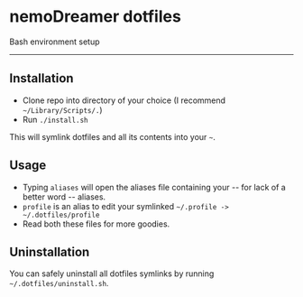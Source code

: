 nemoDreamer dotfiles
====================

Bash environment setup

---

## Installation

- Clone repo into directory of your choice (I recommend `~/Library/Scripts/.`)
- Run `./install.sh`

This will symlink dotfiles and all its contents into your `~`.

## Usage

- Typing `aliases` will open the aliases file containing your -- for lack of a better word -- aliases.
- `profile` is an alias to edit your symlinked `~/.profile -> ~/.dotfiles/profile`
- Read both these files for more goodies.

## Uninstallation

You can safely uninstall all dotfiles symlinks by running `~/.dotfiles/uninstall.sh`.

